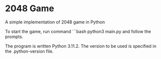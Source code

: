 # 2048 Game
A simple implementation of 2048 game in Python

To start the game, run command ```bash python3 main.py and follow the prompts.

The program is written Python 3.11.2. The version to be used is specified in the .python-version file.
